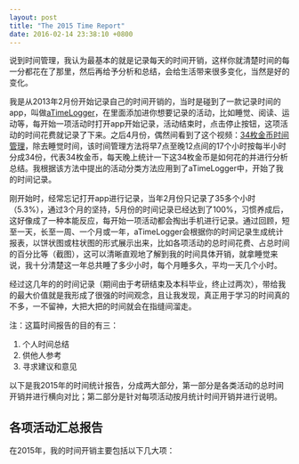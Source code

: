```yaml
---
layout: post
title: "The 2015 Time Report"
date: 2016-02-14 23:38:10 +0800
---
```


说到时间管理，我认为最基本的就是记录每天的时间开销，这样你就清楚时间的每一分都花在了那里，然后再给予分析和总结，会给生活带来很多变化，当然是好的变化。

我是从2013年2月份开始记录自己的时间开销的，当时是碰到了一款记录时间的app，叫做[aTimeLogger](http://www.atimelogger.com)，在里面添加进你想要记录的活动，比如睡觉、阅读、运动等，每开始一项活动时打开app开始记录，活动结束时，点击停止按钮，这项活动的时间花费就记录了下来。之后4月份，偶然间看到了这个视频：[34枚金币时间管理](http://v.youku.com/v_show/id_XNDk2OTQyNDgw.html)，除去睡觉时间，该时间管理方法将早7点至晚12点间的17个小时按每半小时分成34份，代表34枚金币，每天晚上统计一下这34枚金币是如何花的并进行分析总结。我根据该方法中提出的活动分类方法应用到了aTimeLogger中，开始了我的时间记录。

刚开始时，经常忘记打开app进行记录，当年2月份只记录了35多个小时（5.3%），通过3个月的坚持，5月份的时间记录已经达到了100%，习惯养成后，这好像成了一种本能反应，每开始一项活动都会掏出手机进行记录。通过回顾，短至一天，长至一周、一个月或一年，aTimeLogger会根据你的时间记录生成统计报表，以饼状图或柱状图的形式展示出来，比如各项活动的总时间花费、占总时间的百分比等（截图），这可以清晰直观地了解到我的时间具体开销，就拿睡觉来说，我十分清楚这一年总共睡了多少小时，每个月睡多久，平均一天几个小时。

经过这几年的的时间记录（期间由于考研结束及本科毕业，终止过两次），带给我的最大价值就是我形成了很强的时间观念，且让我发现，真正用于学习的时间真的不多，一不留神，大把大把的时间就会在指缝间溜走。

注：这篇时间报告的目的有三：

1. 个人时间总结
2. 供他人参考
3. 寻求建议和意见

以下是我2015年的时间统计报告，分成两大部分，第一部分是各类活动的总时间开销并进行横向对比；第二部分是针对每项活动按月统计时间开销并进行说明。

## 各项活动汇总报告

在2015年，我的时间开销主要包括以下几大项：

<link rel="stylesheet" href="{{ "/assets/css/report.css" | prepend: site.baseurl }}">
<div id="chart"></div>
<script src="//d3js.org/d3.v3.min.js" charset="utf-8"></script>
<script src="{{ site.baseurl }}/assets/js/report.js" charset="utf-8"></script>
